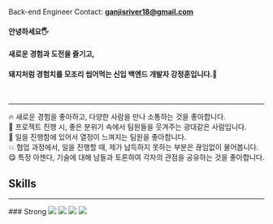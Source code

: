 
Back-end Engineer
  Contact: <b>ganjisriver18@gmail.com</b>
#### 안녕하세요🖐
#### 새로운 경험과 도전을 즐기고,
#### 돼지처럼 경험치를 모조리 씹어먹는 신입 백엔드 개발자 강정훈입니다.🐷
  <br>
  <hr>

🔥 새로운 경험을 좋아하고, 다양한 사람을 만나 소통하는 것을 좋아합니다.<br>
🤡 프로젝트 진행 시, 좋은 분위기 속에서 팀원들을 웃겨주는 광대같은 사람입니다.
<br>
🌈 일을 진행함에 있어서 열정이 느껴지는 팀원을 좋아합니다.
<br>
💥 협업 과정에서, 일을 진행할 때, 제가 납득하지 못하는 부분은 끊임없이 물어봅니다.
<br>
😋 특정 아젠다, 기술에 대해 남들과 토론하여 각자의 관점을 공유하는 것을 좋아합니다.
  <br>
## Skills
<hr>
### Strong
<img src="https://img.shields.io/badge/java-007396?style=for-the-badge&logo=java&logoColor=white">
<img src="https://img.shields.io/badge/python-3776AB?style=for-the-badge&logo=python&logoColor=white">
<img src="https://img.shields.io/badge/springboot-6DB33F?style=for-the-badge&logo=springboot&logoColor=white">
<img src="https://img.shields.io/badge/mysql-4479A1?style=for-the-badge&logo=mysql&logoColor=white">
